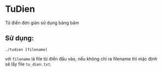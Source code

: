 TuDien
======

Tử điển đơn giản sử dụng bảng băm

## Sử dụng:

    ./tudien [filename]
    
với `filename` là file từ điển đầu vào, nếu không chỉ ra filename thì mặc định sẽ lấy file `tu_dien.txt`.

